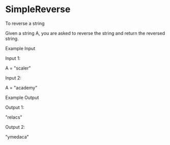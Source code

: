 # SimpleReverse
To reverse a string

Given a string A, you are asked to reverse the string and return the reversed string.

Example Input

Input 1:

A = "scaler"

Input 2:

A = "academy"


Example Output

Output 1:

"relacs"

Output 2:

"ymedaca"
